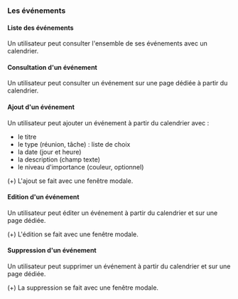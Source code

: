 ### Les événements

#### Liste des événements

Un utilisateur peut consulter l'ensemble de ses événements avec un calendrier.

#### Consultation d'un événement

Un utilisateur peut consulter un événement sur une page dédiée à partir du calendrier.

#### Ajout d'un événement

Un utilisateur peut ajouter un événement à partir du calendrier avec :
- le titre
- le type (réunion, tâche) : liste de choix
- la date (jour et heure)
- la description (champ texte)
- le niveau d'importance (couleur, optionnel)

(+) L'ajout se fait avec une fenêtre modale.

#### Edition d'un événement

Un utilisateur peut éditer un événement à partir du calendrier et sur une page dédiée.

(+) L'édition se fait avec une fenêtre modale.

#### Suppression d'un événement

Un utilisateur peut supprimer un événement à partir du calendrier et sur une page dédiée.

(+) La suppression se fait avec une fenêtre modale.